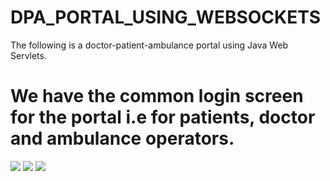 # DPA_PORTAL_USING_WEBSOCKETS
The following is a doctor-patient-ambulance portal using Java Web Servlets.
<h1>We have the common login screen for the portal i.e for patients, doctor and ambulance operators. </h1>
<img src="/DPA_PORTAL_USING_WEBSOCKETS/WebSocket3/WebContent/Web sockets/Home patient.PNG">
<img src="/DPA_PORTAL_USING_WEBSOCKETS/WebSocket3/WebContent/Web sockets/doctor.PNG">
<img src="/DPA_PORTAL_USING_WEBSOCKETS/WebSocket3/WebContent/Web sockets/ambulance.PNG">
